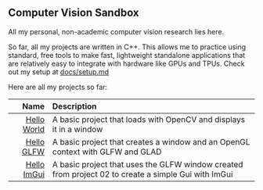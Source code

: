## Computer Vision Sandbox

All my personal, non-academic computer vision research lies here.

So far, all my projects are written in C++. This allows me to practice using standard, free tools to make fast, lightweight standalone applications that are relatively easy to integrate with hardware like GPUs and TPUs. Check out my setup at [docs/setup.md](docs/setup.md)

Here are all my projects so far:

|                              Name | Description                                                                                         |
| --------------------------------: | :-------------------------------------------------------------------------------------------------- |
| [Hello World](src/01-Hello-World) | A basic project that loads with OpenCV and displays it in a window                                  |
|   [Hello GLFW](src/02-Hello-GLFW) | A basic project that creates a window and an OpenGL context with GLFW and GLAD                      |
| [Hello ImGui](src/03-Hello-ImGui) | A basic project that uses the GLFW window created from project 02 to create a simple Gui with ImGui |
